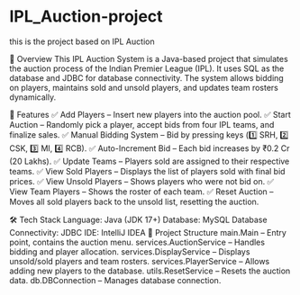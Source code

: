 # IPL_Auction-project
this is the project based on IPL Auction


📌 Overview
This IPL Auction System is a Java-based project that simulates the auction process of the Indian Premier League (IPL). It uses SQL as the database and JDBC for database connectivity. The system allows bidding on players, maintains sold and unsold players, and updates team rosters dynamically.

🎯 Features
✅ Add Players – Insert new players into the auction pool.
✅ Start Auction – Randomly pick a player, accept bids from four IPL teams, and finalize sales.
✅ Manual Bidding System – Bid by pressing keys (1️⃣ SRH, 2️⃣ CSK, 3️⃣ MI, 4️⃣ RCB).
✅ Auto-Increment Bid – Each bid increases by ₹0.2 Cr (20 Lakhs).
✅ Update Teams – Players sold are assigned to their respective teams.
✅ View Sold Players – Displays the list of players sold with final bid prices.
✅ View Unsold Players – Shows players who were not bid on.
✅ View Team Players – Shows the roster of each team.
✅ Reset Auction – Moves all sold players back to the unsold list, resetting the auction.

🛠️ Tech Stack
Language: Java (JDK 17+)
Database: MySQL
Database Connectivity: JDBC
IDE: IntelliJ IDEA
📂 Project Structure
main.Main – Entry point, contains the auction menu.
services.AuctionService – Handles bidding and player allocation.
services.DisplayService – Displays unsold/sold players and team rosters.
services.PlayerService – Allows adding new players to the database.
utils.ResetService – Resets the auction data.
db.DBConnection – Manages database connection.
